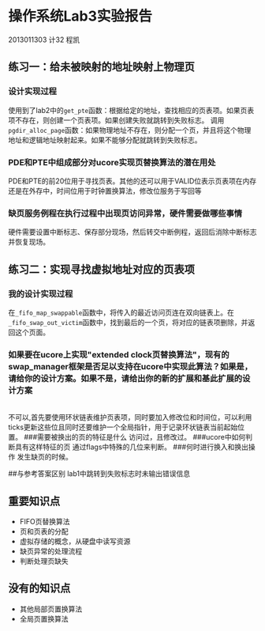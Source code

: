# 操作系统Lab3实验报告

2013011303
计32
程凯

## 练习一：给未被映射的地址映射上物理页

### 设计实现过程

使用到了lab2中的`get_pte`函数：根据给定的地址，查找相应的页表项。如果页表项不存在，则创建一个页表项。如果创建失败就跳转到失败标志。
调用`pgdir_alloc_page`函数：如果物理地址不存在，则分配一个页，并且将这个物理地址和逻辑地址映射起来。如果不能够分配就跳转到失败标志。


### PDE和PTE中组成部分对ucore实现页替换算法的潜在用处
PDE和PTE的前20位用于寻找页表。其他的还可以用于VALID位表示页表项在内存还是在外存中，时间位用于时钟置换算法，修改位服务于写回等
<br>
### 缺页服务例程在执行过程中出现页访问异常，硬件需要做哪些事情
硬件需要设置中断标志、保存部分现场，然后转交中断例程，返回后消除中断标志并恢复现场。
<br>
## 练习二：实现寻找虚拟地址对应的页表项
### 我的设计实现过程
在`_fifo_map_swappable`函数中，将传入的最近访问页连在双向链表上。在`_fifo_swap_out_victim`函数中，找到最后的一个页，将对应的链表项删除，并返回这个页面。


### 如果要在ucore上实现"extended clock页替换算法"，现有的swap_manager框架是否足以支持在ucore中实现此算法？如果是，请给你的设计方案。如果不是，请给出你的新的扩展和基此扩展的设计方案
<br>
不可以,首先要使用环状链表维护页表项，同时要加入修改位和时间位，可以利用ticks更新这些位且同时还要维护一个全局指针，用于记录环状链表当前起始位置。
###需要被换出的页的特征是什么
访问过，且修改过。
###ucore中如何判断具有这样特征的页
通过flags中特殊的几位来判断。
###何时进行换入和换出操作
发生缺页的时候。

##与参考答案区别
lab1中跳转到失败标志时未输出错误信息


## 重要知识点
- FIFO页替换算法
- 页和页表的分配
- 虚拟存储的概念，从硬盘中读写资源
- 缺页异常的处理流程
- 判断处理页缺失

## 没有的知识点
- 其他局部页置换算法
- 全局页置换算法
